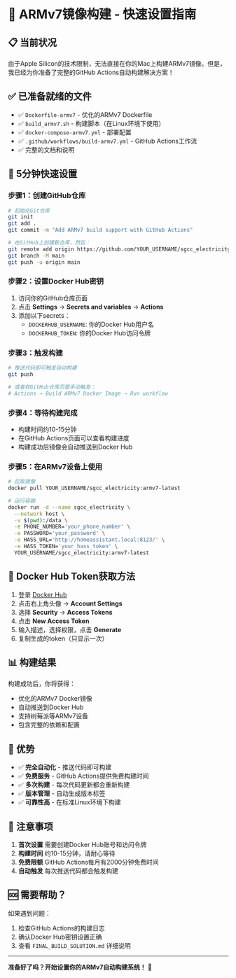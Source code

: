 # 🚀 ARMv7镜像构建 - 快速设置指南

## 📋 当前状况

由于Apple Silicon的技术限制，无法直接在你的Mac上构建ARMv7镜像。但是，我已经为你准备了完整的GitHub Actions自动构建解决方案！

## ✅ 已准备就绪的文件

- ✅ `Dockerfile-armv7` - 优化的ARMv7 Dockerfile
- ✅ `build_armv7.sh` - 构建脚本（在Linux环境下使用）
- ✅ `docker-compose-armv7.yml` - 部署配置
- ✅ `.github/workflows/build-armv7.yml` - GitHub Actions工作流
- ✅ 完整的文档和说明

## 🎯 5分钟快速设置

### 步骤1：创建GitHub仓库

```bash
# 初始化Git仓库
git init
git add .
git commit -m "Add ARMv7 build support with GitHub Actions"

# 在GitHub上创建新仓库，然后：
git remote add origin https://github.com/YOUR_USERNAME/sgcc_electricity_new.git
git branch -M main
git push -u origin main
```

### 步骤2：设置Docker Hub密钥

1. 访问你的GitHub仓库页面
2. 点击 **Settings** → **Secrets and variables** → **Actions**
3. 添加以下secrets：
   - `DOCKERHUB_USERNAME`: 你的Docker Hub用户名
   - `DOCKERHUB_TOKEN`: 你的Docker Hub访问令牌

### 步骤3：触发构建

```bash
# 推送代码即可触发自动构建
git push

# 或者在GitHub仓库页面手动触发：
# Actions → Build ARMv7 Docker Image → Run workflow
```

### 步骤4：等待构建完成

- 构建时间约10-15分钟
- 在GitHub Actions页面可以查看构建进度
- 构建成功后镜像会自动推送到Docker Hub

### 步骤5：在ARMv7设备上使用

```bash
# 拉取镜像
docker pull YOUR_USERNAME/sgcc_electricity:armv7-latest

# 运行容器
docker run -d --name sgcc_electricity \
  --network host \
  -v $(pwd):/data \
  -e PHONE_NUMBER='your_phone_number' \
  -e PASSWORD='your_password' \
  -e HASS_URL='http://homeassistant.local:8123/' \
  -e HASS_TOKEN='your_hass_token' \
  YOUR_USERNAME/sgcc_electricity:armv7-latest
```

## 🔧 Docker Hub Token获取方法

1. 登录 [Docker Hub](https://hub.docker.com/)
2. 点击右上角头像 → **Account Settings**
3. 选择 **Security** → **Access Tokens**
4. 点击 **New Access Token**
5. 输入描述，选择权限，点击 **Generate**
6. 复制生成的token（只显示一次）

## 📊 构建结果

构建成功后，你将获得：
- 优化的ARMv7 Docker镜像
- 自动推送到Docker Hub
- 支持树莓派等ARMv7设备
- 包含完整的依赖和配置

## 🎉 优势

- ✅ **完全自动化** - 推送代码即可构建
- ✅ **免费服务** - GitHub Actions提供免费构建时间
- ✅ **多次构建** - 每次代码更新都会重新构建
- ✅ **版本管理** - 自动生成版本标签
- ✅ **可靠性高** - 在标准Linux环境下构建

## 📝 注意事项

1. **首次设置** 需要创建Docker Hub账号和访问令牌
2. **构建时间** 约10-15分钟，请耐心等待
3. **免费限额** GitHub Actions每月有2000分钟免费时间
4. **自动触发** 每次推送代码都会触发构建

## 🆘 需要帮助？

如果遇到问题：
1. 检查GitHub Actions的构建日志
2. 确认Docker Hub密钥设置正确
3. 查看 `FINAL_BUILD_SOLUTION.md` 详细说明

---

**准备好了吗？开始设置你的ARMv7自动构建系统！** 🚀
